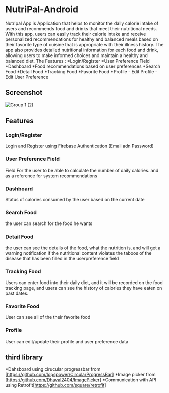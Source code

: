 # NutriPal-Android
Nutripal App is Application that helps to monitor the daily calorie intake of users and recommends food and drinks that meet their nutritional needs. With this app, users can easily track their calorie intake and receive personalized recommendations for healthy and balanced meals based on their favorite type of cuisine that is appropriate with their illness history. The app also provides detailed nutritional information for each food and drink, allowing users to make informed choices and maintain a healthy and balanced diet.
The Features :
*Login/Register
*User Preference FIeld
*Dashboard
*Food recommendations based on user preferences
*Search Food
*Detail Food
*Tracking Food
*Favorite Food
*Profile  - Edit Profile
          - Edit User Preference
 
 ## Screenshot
 ![Group 1 (2)](https://github.com/C23PR533/NutriPal-Android/assets/82020550/250a452f-732c-4646-ade2-ccb30d64ad26)

## Features
### Login/Register
Login and Register using Firebase Authentication (Email adn Password)
### User Preference Field
Field For the user to be able to calculate the number of daily calories. and as a reference for system recommendations
### Dashboard
Status of calories consumed by the user based on the current date
### Search Food
the user can search for the food he wants
### Detail Food
the user can see the details of the food, what the nutrition is, and will get a warning notification if the nutritional content violates the taboos of the disease that has been filled in the userpreference field
### Tracking Food
Users can enter food into their daily diet, and it will be recorded on the food tracking page, and users can see the history of calories they have eaten on past dates.
### Favorite Food
User can see all of the their favorite food
### Profile
User can edit/update their profile and user preference data

## third library
*Dahsboard using cirucular progressbar from [https://github.com/lopspower/CircularProgressBar]
*Image picker from [https://github.com/Dhaval2404/ImagePicker]
*Communication with API using Retrofit[https://github.com/square/retrofit]




